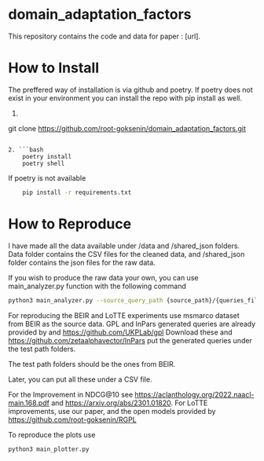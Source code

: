 # domain_adaptation_factors
This repository contains the code and data for paper : [url].


# How to Install 

The preffered way of installation is via github and poetry. If poetry does not exist in your environment you can install the repo with pip install as well.

1. ```bash 
git clone https://github.com/root-goksenin/domain_adaptation_factors.git
```

2. ```bash
    poetry install
    poetry shell
```

If poetry is not available

```bash
    pip install -r requirements.txt
```


# How to Reproduce 

I have made all the data available under /data and /shared_json folders. Data folder contains the CSV files for the cleaned data, and /shared_json folder contains the 
json files for the raw data. 


If you wish to produce the raw data your own, you can use main_analyzer.py function with the following command

```bash
python3 main_analyzer.py --source_query_path {source_path}/{queries_file}.jsonl --source_corpus_path ../{source_path}/{corpus_file}.jsonl --test_query_path {test_path}/{queries_file}.jsonl --test_corpus_path .{test_path}/{corpus_file}.jsonl --generated_query_path {test_path}/{generated_queries_path}.jsonl 
```

For reproducing the BEIR and LoTTE experiments use msmarco dataset from BEIR as the source data. GPL and InPars generated queries are already provided by  and https://github.com/UKPLab/gpl Download these and https://github.com/zetaalphavector/InPars put the generated queries under the test path folders. 

The test path folders should be the ones from BEIR.

Later, you can put all these under a CSV file. 

For the Improvement in NDCG@10 see https://aclanthology.org/2022.naacl-main.168.pdf and https://arxiv.org/abs/2301.01820. For LoTTE improvements, use our paper, and the open models provided by https://github.com/root-goksenin/RGPL


To reproduce the plots use

```bash
python3 main_plotter.py
```


